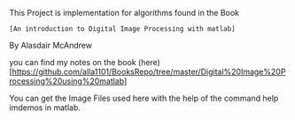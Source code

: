 This Project is implementation for algorithms found in the Book

	[An introduction to Digital Image Processing with matlab]

By Alasdair McAndrew

you can find my notes on the book (here)[https://github.com/alla1101/BooksRepo/tree/master/Digital%20Image%20Processing%20using%20matlab]

You can get the Image Files used here with the help of the command
	help imdemos
in matlab.